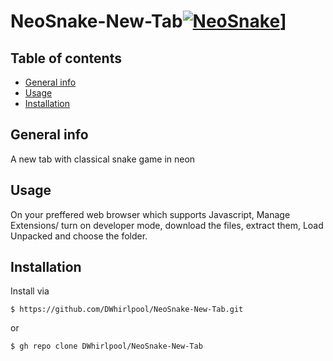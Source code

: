 # NeoSnake-New-Tab[![NeoSnake](https://img.shields.io/badge/Hyper-v1.3.3-brightgreen.svg)](https://github.com/DWhirlpool/NeoSnake-New-Tab/releases/tag/v2.3.4)]
## Table of contents
* [General info](#general-info)
* [Usage](#Usage)
* [Installation](#Installation)
## General info
A new tab with classical snake game in neon
## Usage
On your preffered web browser which supports Javascript, Manage Extensions/ turn on developer mode, download the files, extract them, Load Unpacked and choose the folder.
## Installation
Install via
```
$ https://github.com/DWhirlpool/NeoSnake-New-Tab.git
```
or
```
$ gh repo clone DWhirlpool/NeoSnake-New-Tab
```
